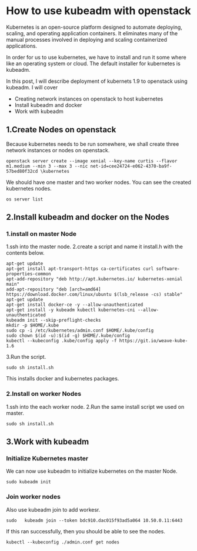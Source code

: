 # How to use kubeadm with openstack

Kubernetes is an open-source platform designed to automate deploying, scaling, and operating application containers.
It eliminates many of the manual processes involved in deploying and scaling containerized applications.

In order for us to use kubernetes, we have to install and run it some where like an operating system or cloud. The default installer
for kubernetes is kubeadm. 

In this post, I will describe deployment of kubernets 1.9 to openstack using kubeadm. I will cover

+ Creating network instances on openstack to host kubernetes
+ Install kubeadm and docker
+ Work with kubeadm
    
## 1.Create Nodes on openstack

Because kubernetes needs to be run somewhere, we shall create three network instances or nodes on openstack. 

    openstack server create --image xenial --key-name curtis --flavor m1.medium --min 3 --max 3 --nic net-id=cee24724-e062-4370-ba9f-57bed80f32cd \kubernetes

We should have one master and two worker nodes. You can see the created kubernetes nodes.

    os server list

## 2.Install kubeadm and docker on the Nodes

### 1.install on master Node

1.ssh into the master node.
2.create a script and name it install.h with the contents below.

    apt-get update
    apt-get install apt-transport-https ca-certificates curl software-properties-common
    apt-add-repository "deb http://apt.kubernetes.io/ kubernetes-xenial main"
    add-apt-repository "deb [arch=amd64] https://download.docker.com/linux/ubuntu $(lsb_release -cs) stable"
    apt-get update
    apt-get install docker-ce -y --allow-unauthenticated
    apt-get install -y kubeadm kubectl kubernetes-cni --allow-unauthenticated
    kubeadm init --skip-preflight-checks
    mkdir -p $HOME/.kube
    sudo cp -i /etc/kubernetes/admin.conf $HOME/.kube/config
    sudo chown $(id -u):$(id -g) $HOME/.kube/config
    kubectl --kubeconfig .kube/config apply -f https://git.io/weave-kube-1.6
 
 3.Run the script.
 
    sudo sh install.sh
    
This installs docker and kubernetes packages.

### 2.Install on worker Nodes

1.ssh into the each worker node.
2.Run the same install script we used on master.
 
    sudo sh install.sh

## 3.Work with kubeadm

### Initialize Kubernetes master

We can now use kubeadm to initialize kubernetes on the master Node.

    sudo kubeadm init
    
### Join worker nodes

Also use kubeadm join to add workesr.

    sudo   kubeadm join --token bdc910.dac015f93ad5a064 10.50.0.11:6443
    
If this ran successfully, then you should be able to see the nodes.

    kubectl --kubeconfig ./admin.conf get nodes



